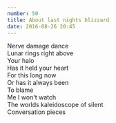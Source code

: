 ```yaml
---
number: 50
title: About last nights blizzard
date: 2016-08-26 20:45
---
```


Nerve damage dance<br>
Lunar rings right above<br>
Your halo<br>
Has it held your heart<br>
For this long now<br>
Or has it always been<br>
To blame<br>
Me I won't watch<br>
The worlds kaleidoscope of silent<br>
Conversation pieces<br>